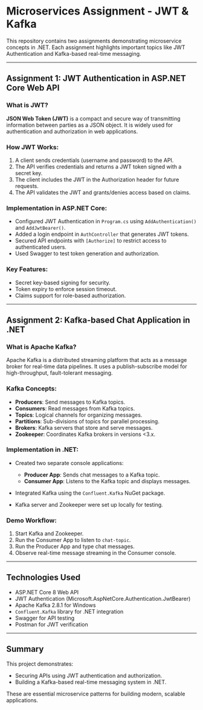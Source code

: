 # Microservices Assignment - JWT & Kafka

This repository contains two assignments demonstrating microservice concepts in .NET. Each assignment highlights important topics like JWT Authentication and Kafka-based real-time messaging.

---

##  Assignment 1: JWT Authentication in ASP.NET Core Web API

### What is JWT?

**JSON Web Token (JWT)** is a compact and secure way of transmitting information between parties as a JSON object. It is widely used for authentication and authorization in web applications.

### How JWT Works:

1. A client sends credentials (username and password) to the API.
2. The API verifies credentials and returns a JWT token signed with a secret key.
3. The client includes the JWT in the Authorization header for future requests.
4. The API validates the JWT and grants/denies access based on claims.

### Implementation in ASP.NET Core:

* Configured JWT Authentication in `Program.cs` using `AddAuthentication()` and `AddJwtBearer()`.
* Added a login endpoint in `AuthController` that generates JWT tokens.
* Secured API endpoints with `[Authorize]` to restrict access to authenticated users.
* Used Swagger to test token generation and authorization.

### Key Features:

* Secret key-based signing for security.
* Token expiry to enforce session timeout.
* Claims support for role-based authorization.

---

## Assignment 2: Kafka-based Chat Application in .NET

### What is Apache Kafka?

Apache Kafka is a distributed streaming platform that acts as a message broker for real-time data pipelines. It uses a publish-subscribe model for high-throughput, fault-tolerant messaging.

###  Kafka Concepts:

* **Producers**: Send messages to Kafka topics.
* **Consumers**: Read messages from Kafka topics.
* **Topics**: Logical channels for organizing messages.
* **Partitions**: Sub-divisions of topics for parallel processing.
* **Brokers**: Kafka servers that store and serve messages.
* **Zookeeper**: Coordinates Kafka brokers in versions <3.x.

### Implementation in .NET:

* Created two separate console applications:

  * **Producer App**: Sends chat messages to a Kafka topic.
  * **Consumer App**: Listens to the Kafka topic and displays messages.
* Integrated Kafka using the `Confluent.Kafka` NuGet package.
* Kafka server and Zookeeper were set up locally for testing.

###  Demo Workflow:

1. Start Kafka and Zookeeper.
2. Run the Consumer App to listen to `chat-topic`.
3. Run the Producer App and type chat messages.
4. Observe real-time message streaming in the Consumer console.

---

##  Technologies Used

* ASP.NET Core 8 Web API
* JWT Authentication (Microsoft.AspNetCore.Authentication.JwtBearer)
* Apache Kafka 2.8.1 for Windows
* `Confluent.Kafka` library for .NET integration
* Swagger for API testing
* Postman for JWT verification

---

##  Summary

This project demonstrates:

* Securing APIs using JWT authentication and authorization.
* Building a Kafka-based real-time messaging system in .NET.

These are essential microservice patterns for building modern, scalable applications.
